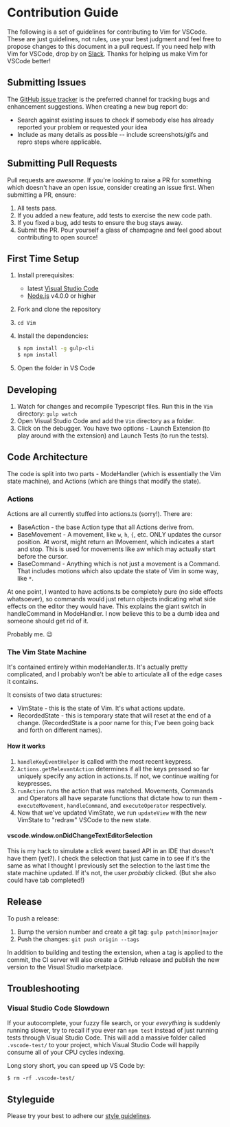 # Contribution Guide

The following is a set of guidelines for contributing to Vim for VSCode.
These are just guidelines, not rules, use your best judgment and feel free to propose changes to this document in a pull request.
If you need help with Vim for VSCode, drop by on [Slack](https://vscodevim-slackin.azurewebsites.net/).
Thanks for helping us make Vim for VSCode better!

## Submitting Issues

The [GitHub issue tracker](https://github.com/VSCodeVim/Vim/issues) is the preferred channel for tracking bugs and enhancement suggestions.
When creating a new bug report do:

* Search against existing issues to check if somebody else has already reported your problem or requested your idea
* Include as many details as possible -- include screenshots/gifs and repro steps where applicable.

## Submitting Pull Requests

Pull requests are *awesome*.
If you're looking to raise a PR for something which doesn't have an open issue, consider creating an issue first.
When submitting a PR, ensure:

1. All tests pass.
2. If you added a new feature, add tests to exercise the new code path.
3. If you fixed a bug, add tests to ensure the bug stays away.
4. Submit the PR. Pour yourself a glass of champagne and feel good about contributing to open source!

## First Time Setup

1. Install prerequisites:
   * latest [Visual Studio Code](https://code.visualstudio.com/)
   * [Node.js](https://nodejs.org/) v4.0.0 or higher
2. Fork and clone the repository
3. `cd Vim`
4. Install the dependencies:

	```bash
	$ npm install -g gulp-cli
	$ npm install
	```
5. Open the folder in VS Code

## Developing

1. Watch for changes and recompile Typescript files. Run this in the `Vim` directory: `gulp watch`
2. Open Visual Studio Code and add the `Vim` directory as a folder.
3. Click on the debugger. You have two options - Launch Extension (to play around with the extension) and Launch Tests (to run the tests).

## Code Architecture

The code is split into two parts - ModeHandler (which is essentially the Vim state machine), and Actions (which are things that modify the state).

### Actions

Actions are all currently stuffed into actions.ts (sorry!). There are:
* BaseAction - the base Action type that all Actions derive from.
* BaseMovement - A movement, like `w`, `h`, `{`, etc. ONLY updates the cursor position. At worst, might return an IMovement, which indicates a start and stop. This is used for movements like aw which may actually start before the cursor.
* BaseCommand - Anything which is not just a movement is a Command. That includes motions which also update the state of Vim in some way, like `*`.

At one point, I wanted to have actions.ts be completely pure (no side effects whatsoever), so commands would just return objects indicating what side effects on the editor they would have. This explains the giant switch in handleCommand in ModeHandler. I now believe this to be a dumb idea and someone should get rid of it.

Probably me. :wink:

### The Vim State Machine

It's contained entirely within modeHandler.ts. It's actually pretty complicated, and I probably won't be able to articulate all of the edge cases it contains.

It consists of two data structures:

* VimState - this is the state of Vim. It's what actions update.
* RecordedState - this is temporary state that will reset at the end of a change. (RecordedState is a poor name for this; I've been going back and forth on different names).

#### How it works

1. `handleKeyEventHelper` is called with the most recent keypress.
2. `Actions.getRelevantAction` determines if all the keys pressed so far uniquely specify any action in actions.ts. If not, we continue waiting for keypresses.
3. `runAction` runs the action that was matched. Movements, Commands and Operators all have separate functions that dictate how to run them - `executeMovement`, `handleCommand`, and `executeOperator` respectively.
4. Now that we've updated VimState, we run `updateView` with the new VimState to "redraw" VSCode to the new state.

#### vscode.window.onDidChangeTextEditorSelection

This is my hack to simulate a click event based API in an IDE that doesn't have them (yet?). I check the selection that just came in to see if it's the same as what I thought I previously set the selection to the last time the state machine updated. If it's not, the user *probably* clicked. (But she also could have tab completed!)

## Release

To push a release:

1. Bump the version number and create a git tag: `gulp patch|minor|major`
2. Push the changes: `git push origin --tags`

In addition to building and testing the extension, when a tag is applied to the commit, the CI server will also create a GitHub release and publish the new version to the Visual Studio marketplace.

## Troubleshooting

### Visual Studio Code Slowdown

If your autocomplete, your fuzzy file search, or your _everything_ is suddenly running slower, try to recall if you ever ran `npm test` instead of just running tests through Visual Studio Code. This will add a massive folder called `.vscode-test/` to your project, which Visual Studio Code will happily consume all of your CPU cycles indexing.

Long story short, you can speed up VS Code by:

`$ rm -rf .vscode-test/`

## Styleguide

Please try your best to adhere our [style guidelines](https://github.com/VSCodeVim/Vim/blob/master/STYLE.md).